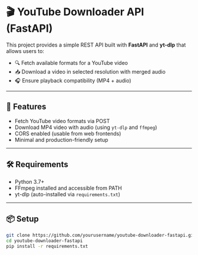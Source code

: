 # 🎬 YouTube Downloader API (FastAPI)

This project provides a simple REST API built with **FastAPI** and **yt-dlp** that allows users to:

- 🔍 Fetch available formats for a YouTube video
- 📥 Download a video in selected resolution with merged audio
- 🎧 Ensure playback compatibility (MP4 + audio)

---

## 🚀 Features

- Fetch YouTube video formats via POST
- Download MP4 video with audio (using `yt-dlp` and `ffmpeg`)
- CORS enabled (usable from web frontends)
- Minimal and production-friendly setup

---

## 🛠️ Requirements

- Python 3.7+
- FFmpeg installed and accessible from PATH
- yt-dlp (auto-installed via `requirements.txt`)

---

## 📦 Setup

```bash
git clone https://github.com/yourusername/youtube-downloader-fastapi.git
cd youtube-downloader-fastapi
pip install -r requirements.txt
